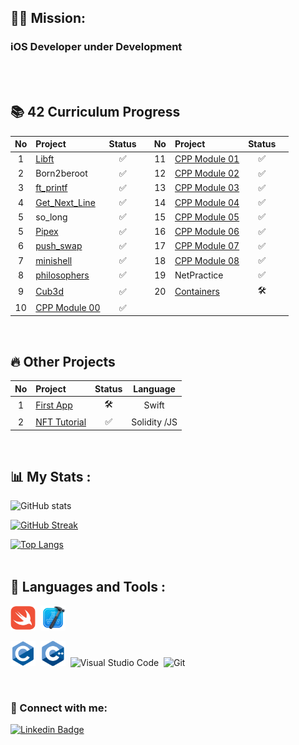 
##  :man_technologist: Mission:
### iOS Developer under Development

<br />

</a>

<br />

## 📚 42 Curriculum Progress
| No  | Project                                                      | Status |   | No  | Project                                 | Status |   |
| :-: | :----------------------------------------------------------- | :----: | - | :-: | :---------------------------------------| :----: | - | 
| 1   | [Libft](../../../42W_Core_Curriculum/tree/main/Libft)        | ✅     |   | 11  | [CPP Module 01](../../../Cpp/tree/main/Module_01)                | ✅      |   |  
| 2   | Born2beroot                                                  | ✅     |   | 12  | [CPP Module 02](../../../Cpp/tree/main/Module_02)           | ✅      |   |
| 3   | [ft_printf](../../../42W_Core_Curriculum/tree/main/ft_printf)| ✅     |   | 13  | [CPP Module 03](../../../Cpp/tree/main/Module_03)          | ✅      |   | 
| 4   | [Get_Next_Line](../../../42W_Core_Curriculum/tree/main/Get_Next_Line) | ✅     |   | 14  | [CPP Module 04](../../../Cpp/tree/main/Module_04)          | ✅      |   |  
| 5   | so_long                                                      | ✅     |   | 15  | [CPP Module 05](../../../Cpp/tree/main/Module_05)           | ✅      |   |   
| 5   | [Pipex](../../../42W_Core_Curriculum/tree/main/Pipex)       | ✅     |   | 16  | [CPP Module 06](../../../Cpp/tree/main/Module_06)          | ✅      |   |     
| 6   | [push_swap](../../../42W_Core_Curriculum/tree/main/Push_Swap) | ✅     |   | 17  | [CPP Module 07](../../../Cpp/tree/main/Module_07)          | ✅      |   |                   
| 7   | [minishell](../../../42W_Core_Curriculum/tree/main/MiniShell) | ✅     |   | 18  | [CPP Module 08](../../../Cpp/tree/main/Module_08)        | ✅      |   |                   
| 8   | [philosophers](../../../42W_Core_Curriculum/tree/main/Philosophers) | ✅     |   | 19  | NetPractice                                      | ✅      |   |         
| 9   | [Cub3d](../../../42W_Core_Curriculum/tree/main/Cub3D)            | ✅     |   |  20 | [Containers](../../../42W_Core_Curriculum/tree/main/ft_Containers)                  |  🛠️  |   |                   
| 10  | [CPP Module 00](../../../Cpp/tree/main/Module_00)           | ✅     |   |     |                                                  |         |   |                                   

<br />

## 🔥 Other Projects
| No  | Project                                                                                                | Status |     Language    |
| :-: | :----------------------------------------------------------------------------------------------------- | :----: | :-------------: |
| 1   | [First App](../../../BullsEyeApp)                                                                      | 🛠️     |      Swift       |
| 2   | [NFT Tutorial](../../../NFT-Guide)                                                                     |   ✅   |   Solidity /JS   |


<br />

## 📊 My Stats :
![GitHub stats](https://github-readme-stats.vercel.app/api?username=V-Spyromilios&hide=contribs,prs&show_icons=true&theme=dark)

[![GitHub Streak](http://github-readme-streak-stats.herokuapp.com?user=V-Spyromilios&theme=dark&background=000000)](https://git.io/streak-stats)

[![Top Langs](https://github-readme-stats.vercel.app/api/top-langs/?username=V-Spyromilios&layout=compact&theme=dark)](https://github.com/V-Spyromilios/github-readme-stats)  
<br />

## :checkered_flag: Languages and Tools :

<div>
  <img src="https://github.com/devicons/devicon/blob/master/icons/swift/swift-original.svg"  title="Swift" alt="C" width="40" height="40"/>&nbsp;
  <img src="https://github.com/devicons/devicon/blob/master/icons/xcode/xcode-original.svg"  title="Xcode" alt="C" width="40" height="40"/>&nbsp;
  
  <img src="https://github.com/devicons/devicon/blob/master/icons/c/c-original.svg"  title="C" alt="C" width="40" height="40"/>&nbsp;
  <img src="https://github.com/devicons/devicon/blob/master/icons/cplusplus/cplusplus-original.svg" title="C++" alt="C++" width="40" height="40"/>&nbsp;
  <img src="https://cdn.jsdelivr.net/gh/devicons/devicon/icons/vscode/vscode-original.svg" title="Visual Studio Code" alt="Visual Studio Code" width="40" height="40"/>&nbsp;
  <img src="https://cdn.jsdelivr.net/gh/devicons/devicon/icons/git/git-original.svg" title="Git" alt="Git" width="40" height="40"/>&nbsp;
<link rel="stylesheet" href="https://cdn.jsdelivr.net/gh/devicons/devicon@v2.15.1/devicon.min.css">
    
<div>

<br />

### :link: Connect with me:

[![Linkedin Badge](https://img.shields.io/badge/-Evangelos_Spyromilios-blue?style=flat&logo=Linkedin&logoColor=white)](https://www.linkedin.com/in/evangelos-spyromilios-52137822b/)
</a> 




